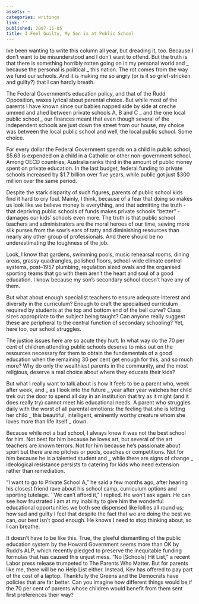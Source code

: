 ```yaml
---
assets: ~
categories: writings
link: ''
published: 2007-11-05
title: I Feel Guilty, My Son is at Public School
---
```

Ive been wanting to write this column all year, but dreading it, too.
Because I don’t want to be misunderstood and I don’t want to offend. But
the truth is that there is something horribly rotten going on in my
personal world and \_ because the personal is political \_ this nation.
The rot comes from the way we fund our schools. And it is making me so
angry (or is it so grief-stricken and guilty?) that I can hardly breath.

The Federal Government’s education policy, and that of the Rudd
Opposition, waxes lyrical about parental choice. But while most of the
parents I have known since our babies napped side by side at creche
ummed and ahed between private schools A, B and C \_ and the one local
public school \_ our finances meant that even though several of the
independent schools are just down the street from our house, my choice
was between the local public school and well, the local public school.
Some choice.

For every dollar the Federal Government spends on a child in public
school, $5.63 is expended on a child in a Catholic or other
non-government school. Among OECD countries, Australia ranks third in
the amount of public money spent on private education. In the last
budget, federal funding to private schools increased by $1.7 billion
over five years, while public got just $300 million over the same
period.

Despite the stark disparity of such figures, parents of public school
kids find it hard to cry foul. Mainly, I think, because of a fear that
doing so makes us look like we believe money is everything, and that
admitting the truth - that depriving public schools of funds makes
private schools “better” - damages our kids’ schools even more. The
truth is that public school teachers and administrators are the moral
heroes of our time, sewing more silk purses from the sow’s ears of tatty
and diminishing resources than nearly any other group of professionals.
And there should be no underestimating the toughness of the job.

Look, I know that gardens, swimming pools, music rehearsal rooms, dining
areas, grassy quadrangles, polished floors, school-wide climate control
systems, post–1957 plumbing, regulation sized ovals and the organised
sporting teams that go with them aren’t the heart and soul of a good
education. I know because my son’s secondary school doesn’t have any of
them.

But what about enough specialist teachers to ensure adequate interest
and diversity in the curriculum? Enough to craft the specialised
curriculum required by students at the top and bottom end of the bell
curve? Class sizes appropriate to the subject being taught? Can anyone
really suggest these are peripheral to the central function of secondary
schooling? Yet, here too, our school struggles.

The justice issues here are so acute they hurt. In what way do the 70
per cent of children attending public schools deserve to miss out on the
resources necessary for them to obtain the fundamentals of a good
education when the remaining 30 per cent get enough for this, and so
much more? Why do only the wealthiest parents in the community, and the
most religious, deserve a real choice about where they educate their
kids?

But what I really want to talk about is how it feels to be a parent who,
week after week, and \_ as I look into the future \_ year after year
watches her child trek out the door to spend all day in an institution
that try as it might (and it does really try) cannot meet his
educational needs. A parent who struggles daily with the worst of all
parental emotions: the feeling that she is letting her child \_ this
beautiful, intelligent, eminently worthy creature whom she loves more
than life itself \_ down.

Because while not a bad school, I always knew it was not the best school
for him. Not best for him because he loves art, but several of the art
teachers are known terrors. Not for him because he’s passionate about
sport but there are no pitches or pools, coaches or competitions. Not
for him because he is a talented student and \_ while there are signs of
change \_ ideological resistance persists to catering for kids who need
extension rather than remediation.

“I want to go to Private School A,” he said a few months ago, after
hearing his closest friend rave about his school camp, curriculum
options and sporting tutelage. \`\`We can’t afford it," I replied. He
won’t ask again. He can see how frustrated I am at my inability to give
him the wonderful educational opportunities we both see dispensed like
lollies all round us; how sad and guilty I feel that despite the fact
that we are doing the best we can, our best isn’t good enough. He knows
I need to stop thinking about, so I can breathe.

It doesn’t have to be like this. True, the gleeful dismantling of the
public education system by the Howard Government seems more than OK by
Rudd’s ALP, which recently pledged to preserve the inequitable funding
formulas that has caused this unjust mess. “No [Schools] Hit List,” a
recent Labor press release trumpeted to The Parents Who Matter. But for
parents like me, there will be no Help List either. Instead, Kev has
offered to pay part of the cost of a laptop. Thankfully the Greens and
the Democrats have policies that are far better. Can you imagine how
different things would be,if the 70 per cent of parents whose children
would benefit from them sent first preferences their way?